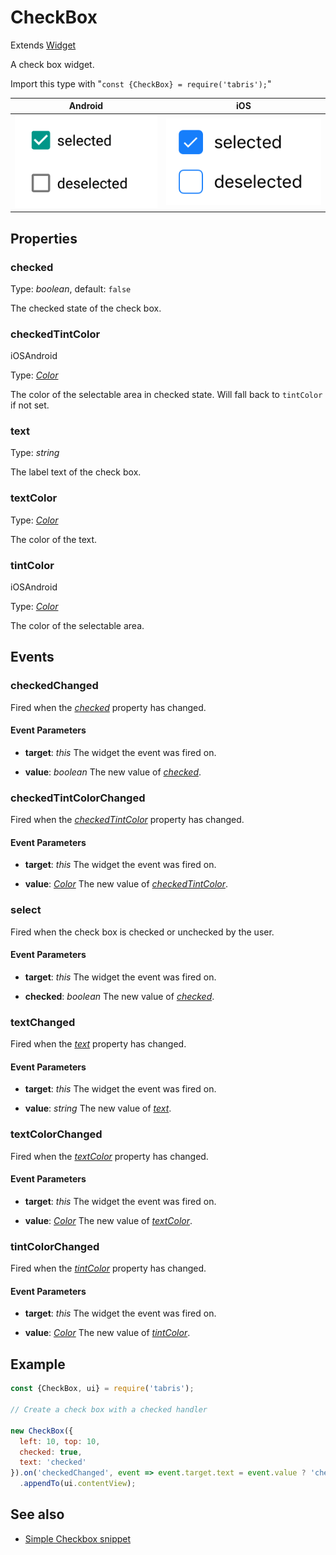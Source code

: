 ---
---
# CheckBox

Extends [Widget](Widget.md)

A check box widget.

Import this type with "`const {CheckBox} = require('tabris');`"

Android | iOS
--- | ---
![CheckBox on Android](img/android/CheckBox.png) | ![CheckBox on iOS](img/ios/CheckBox.png)

## Properties

### checked


Type: *boolean*, default: `false`

The checked state of the check box.

### checkedTintColor
<p class="platforms"><span class="ios-tag" title="supported on iOS">iOS</span><span class="android-tag" title="supported on Android">Android</span></p>

Type: *[Color](../types.md#color)*

The color of the selectable area in checked state. Will fall back to `tintColor` if not set.

### text


Type: *string*

The label text of the check box.

### textColor


Type: *[Color](../types.md#color)*

The color of the text.

### tintColor
<p class="platforms"><span class="ios-tag" title="supported on iOS">iOS</span><span class="android-tag" title="supported on Android">Android</span></p>

Type: *[Color](../types.md#color)*

The color of the selectable area.


## Events

### checkedChanged

Fired when the [*checked*](#checked) property has changed.

#### Event Parameters 
- **target**: *this*
    The widget the event was fired on.

- **value**: *boolean*
    The new value of [*checked*](#checked).


### checkedTintColorChanged

Fired when the [*checkedTintColor*](#checkedTintColor) property has changed.

#### Event Parameters 
- **target**: *this*
    The widget the event was fired on.

- **value**: *[Color](../types.md#color)*
    The new value of [*checkedTintColor*](#checkedTintColor).


### select

Fired when the check box is checked or unchecked by the user.

#### Event Parameters 
- **target**: *this*
    The widget the event was fired on.

- **checked**: *boolean*
    The new value of *[checked](#checked)*.


### textChanged

Fired when the [*text*](#text) property has changed.

#### Event Parameters 
- **target**: *this*
    The widget the event was fired on.

- **value**: *string*
    The new value of [*text*](#text).


### textColorChanged

Fired when the [*textColor*](#textColor) property has changed.

#### Event Parameters 
- **target**: *this*
    The widget the event was fired on.

- **value**: *[Color](../types.md#color)*
    The new value of [*textColor*](#textColor).


### tintColorChanged

Fired when the [*tintColor*](#tintColor) property has changed.

#### Event Parameters 
- **target**: *this*
    The widget the event was fired on.

- **value**: *[Color](../types.md#color)*
    The new value of [*tintColor*](#tintColor).





## Example
```js
const {CheckBox, ui} = require('tabris');

// Create a check box with a checked handler

new CheckBox({
  left: 10, top: 10,
  checked: true,
  text: 'checked'
}).on('checkedChanged', event => event.target.text = event.value ? 'checked' : 'unchecked')
  .appendTo(ui.contentView);
```
## See also

- [Simple Checkbox snippet](https://github.com/eclipsesource/tabris-js/tree/v2.1.0/snippets/checkbox.js)
